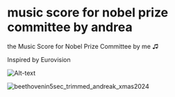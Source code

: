 # music score for nobel prize committee by andrea
the Music Score for Nobel Prize Committee by me ♫

Inspired by Eurovision 


![Alt-text](https://res.cloudinary.com/duse2sckn/image/upload/v1735236161/nobelprix_music_score_by_me_o3ya40.jpg)


![beethovenin5sec_trimmed_andreak_xmas2024](https://github.com/user-attachments/assets/c419e077-e72c-4bdc-8c4e-68c640be681f)
